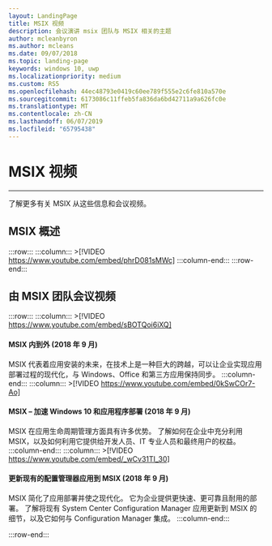 ```yaml
---
layout: LandingPage
title: MSIX 视频
description: 会议演讲 msix 团队与 MSIX 相关的主题
author: mcleanbyron
ms.author: mcleans
ms.date: 09/07/2018
ms.topic: landing-page
keywords: windows 10, uwp
ms.localizationpriority: medium
ms.custom: RS5
ms.openlocfilehash: 44ec48793e0419c60ee789f555e2c6fe810a570e
ms.sourcegitcommit: 6173086c11ffeb5fa836da6bd42711a9a626fc0e
ms.translationtype: MT
ms.contentlocale: zh-CN
ms.lasthandoff: 06/07/2019
ms.locfileid: "65795438"
---
```

# <a name="msix-videos"></a>MSIX 视频
***

了解更多有关 MSIX 从这些信息和会议视频。

## <a name="msix-overview"></a>MSIX 概述
 :::row:::
    :::column:::
        >[!VIDEO https://www.youtube.com/embed/phrD081sMWc]
    :::column-end:::
:::row-end:::


## <a name="conference-videos-by-the-msix-team"></a>由 MSIX 团队会议视频
:::row:::
    :::column:::
    >[!VIDEO https://www.youtube.com/embed/sBOTQoi6iXQ]
#### <a name="msix-inside-and-out-sept-2018"></a>MSIX 内到外 (2018 年 9 月)
MSIX 代表着应用安装的未来，在技术上是一种巨大的跨越，可以让企业实现应用部署过程的现代化，与 Windows、Office 和第三方应用保持同步。
    :::column-end:::
    :::column:::
    >[!VIDEO https://www.youtube.com/embed/0kSwCOr7-Ao]
#### <a name="msix--accelerating-windows-10-and-app-deployment-sept-2018"></a>MSIX – 加速 Windows 10 和应用程序部署 (2018 年 9 月)
MSIX 在应用生命周期管理方面具有许多优势。 了解如何在企业中充分利用 MSIX，以及如何利用它提供给开发人员、IT 专业人员和最终用户的权益。
    :::column-end:::
    :::column:::
    >[!VIDEO https://www.youtube.com/embed/_wCv31TI_30]
#### <a name="updating-your-existing-configuration-manager-apps-to-msix-sept-2018"></a>更新现有的配置管理器应用到 MSIX (2018 年 9 月)
MSIX 简化了应用部署并使之现代化。 它为企业提供更快速、更可靠且耐用的部署。 了解将现有 System Center Configuration Manager 应用更新到 MSIX 的细节，以及它如何与 Configuration Manager 集成。
    :::column-end:::


:::row-end:::
